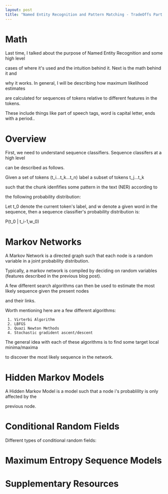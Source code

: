 ```yaml
---
layout: post
title: "Named Entity Recognition and Pattern Matching - TradeOffs Part 2"
---
```


Math
======================

Last time, I talked about the purpose of Named Entity Recognition and some high level 

cases of where it's used and the intuition behind it. Next is the math behind it and

why it works. In general, I will be describing how maximum likelihood estimates

are calculated for sequences of tokens relative to different features in the tokens.

These include things like part of speech tags, word is capital letter, ends with a period..


Overview
=========================

First, we need to understand sequence classifiers. Sequence classifers at a high level

can be described as follows.

Given a set of tokens (t_i...t_k...t_n) label a subset of tokens t_j...t_k

such that the chunk idenfifies some pattern in the text (NER) according to

the following probability distribution:


Let t_0 denote the current token's label, and w denote a given word in the sequence, then a sequence classifier's probability distribution is:

P(t_0 | t_i-1,w_0)



Markov Networks
================================================

A Markov Network is a directed graph such that each node is a random variable in a joint probability distribution.

Typically, a markov network is compiled by deciding on random variables (features described in the previous blog post).

A few different search algorithms can then be used to estimate the most likely sequence given the present nodes

and their links.

Worth mentioning here are a few different algorithms:

     1. Virterbi Algorithm
     2. LBFGS
     3. Quazi Newton Methods
     4. Stochastic gradident ascent/descent

The general idea with each of these algorithms is to find some target local minima/maxima

to discover the most likely sequence in the network.



Hidden Markov Models
===============================

A Hidden Markov Model is a model such that a node i's probablility is only affected by the 

previous node.



Conditional Random Fields
=========================================


Different types of conditional random fields:




Maximum Entropy Sequence Models
=============================================




Supplementary Resources
====================================